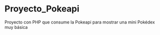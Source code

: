 # Proyecto_Pokeapi
Proyecto con PHP que consume la Pokeapi para mostrar una mini Pokédex muy básica
